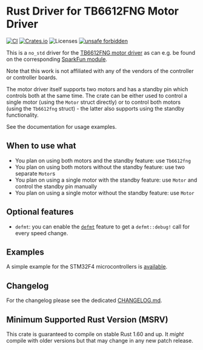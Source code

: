 # Rust Driver for TB6612FNG Motor Driver
[![CI](https://github.com/rursprung/tb6612fng-rs/actions/workflows/CI.yml/badge.svg)](https://github.com/rursprung/tb6612fng-rs/actions/workflows/CI.yml)
[![Crates.io](https://img.shields.io/crates/v/tb6612fng)](https://crates.io/crates/tb6612fng)
![Licenses](https://img.shields.io/crates/l/tb6612fng)
[![unsafe forbidden](https://img.shields.io/badge/unsafe-forbidden-success.svg)](https://github.com/rust-secure-code/safety-dance/)

This is a `no_std` driver for the [TB6612FNG motor driver](https://www.sparkfun.com/datasheets/Robotics/TB6612FNG.pdf) as can e.g. be found on the corresponding [SparkFun module](https://www.sparkfun.com/products/14450).

Note that this work is not affiliated with any of the vendors of the controller or controller boards.

The motor driver itself supports two motors and has a standby pin which controls both at the same time.
The crate can be either used to control a single motor (using the `Motor` struct directly) or
to control both motors (using the `Tb6612fng` struct) - the latter also supports using the standby functionality.

See the documentation for usage examples.

## When to use what
* You plan on using both motors and the standby feature: use `Tb6612fng`
* You plan on using both motors without the standby feature: use two separate `Motor`s
* You plan on using a single motor with the standby feature: use `Motor` and control the standby pin manually
* You plan on using a single motor without the standby feature: use `Motor`

## Optional features
* `defmt`: you can enable the [`defmt`](https://defmt.ferrous-systems.com/) feature to get a `defmt::debug!` call for every speed change.

## Examples
A simple example for the STM32F4 microcontrollers is [available](examples/stm32f4-single-motor-example/README.md).

## Changelog
For the changelog please see the dedicated [CHANGELOG.md](CHANGELOG.md).

## Minimum Supported Rust Version (MSRV)
This crate is guaranteed to compile on stable Rust 1.60 and up. It *might*
compile with older versions but that may change in any new patch release.
